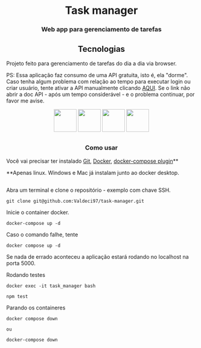 # <div align="center">Task manager</div>

### <div align="center">Web app para gerenciamento de tarefas</div>


## <div align="center">Tecnologias</div>
Projeto feito para gerenciamento de tarefas do dia a dia via browser.

PS: Essa aplicação faz consumo de uma API gratuita, isto é, ela "dorme". Caso tenha algum problema com relação ao tempo para executar login ou criar usuário, tente ativar a API manualmente clicando [AQUI](https://todo-api-dev.onrender.com/api-docs). Se o link não abrir a doc API - após um tempo considerável - e o problema continuar, por favor me avise.

<div align="center">
  <img src="https://cdn.jsdelivr.net/gh/devicons/devicon/icons/react/react-original-wordmark.svg" width="60px" />
  <img src="https://cdn.jsdelivr.net/gh/devicons/devicon/icons/docker/docker-original-wordmark.svg" width="60px" />
  <img src="https://cdn.jsdelivr.net/gh/devicons/devicon/icons/typescript/typescript-original.svg" width="60px" />
  <img src="https://cdn.jsdelivr.net/gh/devicons/devicon/icons/jest/jest-plain.svg" width="60px" />
</div>

##

### <div align="center">Como usar</div>

Você vai precisar ter instalado [Git](https://git-scm.com/), [Docker](https://docs.docker.com/engine/install/), [docker-compose plugin](https://docs.docker.com/compose/install/)\*\*

\*\*Apenas linux. Windows e Mac já instalam junto ao docker desktop.

##

Abra um terminal e clone o repositório - exemplo com chave SSH.
```
git clone git@github.com:Valdeci97/task-manager.git
```

Inicie o container docker.

```
docker-compose up -d
```

Caso o comando falhe, tente

```
docker compose up -d
```

Se nada de errado aconteceu a aplicação estará rodando no localhost na porta 5000.

Rodando testes

```
docker exec -it task_manager bash

npm test
```

Parando os containeres

```
docker compose down

ou

docker-compose down
```

